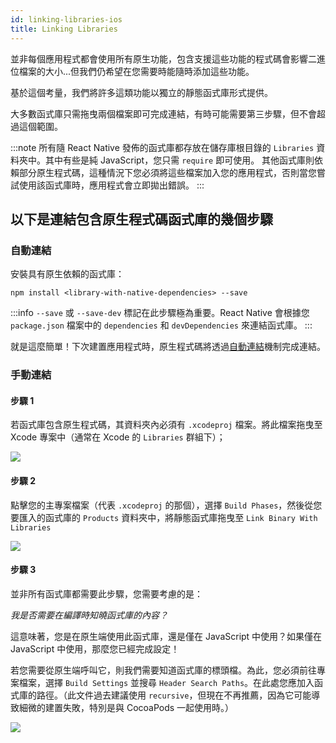 ```yaml
---
id: linking-libraries-ios
title: Linking Libraries
---
```


並非每個應用程式都會使用所有原生功能，包含支援這些功能的程式碼會影響二進位檔案的大小...但我們仍希望在您需要時能隨時添加這些功能。

基於這個考量，我們將許多這類功能以獨立的靜態函式庫形式提供。

大多數函式庫只需拖曳兩個檔案即可完成連結，有時可能需要第三步驟，但不會超過這個範圍。

:::note
所有隨 React Native 發佈的函式庫都存放在儲存庫根目錄的 `Libraries` 資料夾中。其中有些是純 JavaScript，您只需 `require` 即可使用。
其他函式庫則依賴部分原生程式碼，這種情況下您必須將這些檔案加入您的應用程式，否則當您嘗試使用該函式庫時，應用程式會立即拋出錯誤。
:::

## 以下是連結包含原生程式碼函式庫的幾個步驟

### 自動連結

安裝具有原生依賴的函式庫：

```shell
npm install <library-with-native-dependencies> --save
```

:::info
`--save` 或 `--save-dev` 標記在此步驟極為重要。React Native 會根據您 `package.json` 檔案中的 `dependencies` 和 `devDependencies` 來連結函式庫。
:::

就是這麼簡單！下次建置應用程式時，原生程式碼將透過[自動連結](https://github.com/react-native-community/cli/blob/main/docs/autolinking.md)機制完成連結。

### 手動連結

#### 步驟 1

若函式庫包含原生程式碼，其資料夾內必須有 `.xcodeproj` 檔案。將此檔案拖曳至 Xcode 專案中（通常在 Xcode 的 `Libraries` 群組下）；

![](/docs/assets/AddToLibraries.png)

#### 步驟 2

點擊您的主專案檔案（代表 `.xcodeproj` 的那個），選擇 `Build Phases`，然後從您要匯入的函式庫的 `Products` 資料夾中，將靜態函式庫拖曳至 `Link Binary With Libraries`

![](/docs/assets/AddToBuildPhases.png)

#### 步驟 3

並非所有函式庫都需要此步驟，您需要考慮的是：

_我是否需要在編譯時知曉函式庫的內容？_

這意味著，您是在原生端使用此函式庫，還是僅在 JavaScript 中使用？如果僅在 JavaScript 中使用，那麼您已經完成設定！

若您需要從原生端呼叫它，則我們需要知道函式庫的標頭檔。為此，您必須前往專案檔案，選擇 `Build Settings` 並搜尋 `Header Search Paths`。在此處您應加入函式庫的路徑。（此文件過去建議使用 `recursive`，但現在不再推薦，因為它可能導致細微的建置失敗，特別是與 CocoaPods 一起使用時。）

![](/docs/assets/AddToSearchPaths.png)